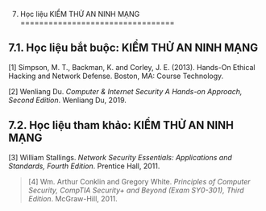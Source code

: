 7. Học liệu KIỂM THỬ AN NINH MẠNG
=================================

7.1. Học liệu bắt buộc: KIỂM THỬ AN NINH MẠNG
---------------------------------------------

\[1\] Simpson, M. T., Backman, K. and Corley, J. E. (2013). Hands-On
Ethical Hacking and Network Defense. Boston, MA: Course Technology.

\[2\] Wenliang Du. *Computer & Internet Security A Hands-on Approach,
Second Edition*. Wenliang Du, 2019.

7.2. Học liệu tham khảo: KIỂM THỬ AN NINH MẠNG
----------------------------------------------

\[3\] William Stallings. *Network Security Essentials: Applications and
Standards, Fourth Edition*. Prentice Hall, 2011.

> \[4\] Wm. Arthur Conklin and Gregory White. *Principles of Computer
> Security, CompTIA Security+ and Beyond (Exam SY0-301), Third Edition*.
> McGraw-Hill, 2011.

